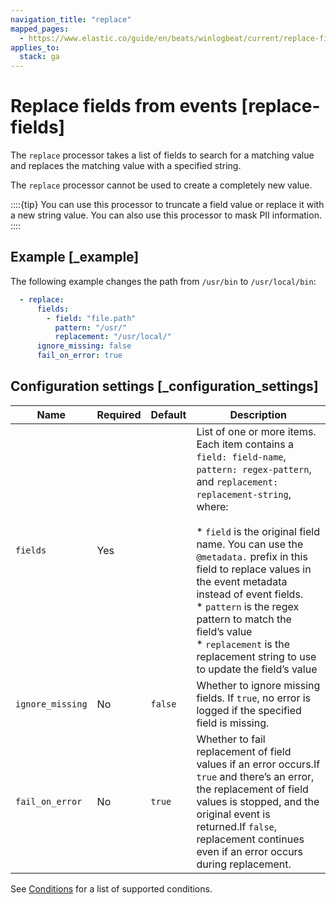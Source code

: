 ```yaml
---
navigation_title: "replace"
mapped_pages:
  - https://www.elastic.co/guide/en/beats/winlogbeat/current/replace-fields.html
applies_to:
  stack: ga
---
```


# Replace fields from events [replace-fields]


The `replace` processor takes a list of fields to search for a matching value and replaces the matching value with a specified string.

The `replace` processor cannot be used to create a completely new value.

::::{tip}
You can use this processor to truncate a field value or replace it with a new string value. You can also use this processor to mask PII information.
::::



## Example [_example]

The following example changes the path from `/usr/bin` to `/usr/local/bin`:

```yaml
  - replace:
      fields:
        - field: "file.path"
          pattern: "/usr/"
          replacement: "/usr/local/"
      ignore_missing: false
      fail_on_error: true
```


## Configuration settings [_configuration_settings]

| Name | Required | Default | Description |
| --- | --- | --- | --- |
| `fields` | Yes |  | List of one or more items. Each item contains a `field: field-name`, `pattern: regex-pattern`, and `replacement: replacement-string`, where:<br><br>* `field` is the original field name. You can use the `@metadata.` prefix in this field to replace values in the event metadata instead of event fields.<br>* `pattern` is the regex pattern to match the field’s value<br>* `replacement` is the replacement string to use to update the field’s value<br> |
| `ignore_missing` | No | `false` | Whether to ignore missing fields. If `true`, no error is logged if the specified field is missing. |
| `fail_on_error` | No | `true` | Whether to fail replacement of field values if an error occurs.If `true` and there’s an error, the replacement of field values is stopped, and the original event is returned.If `false`, replacement continues even if an error occurs during replacement. |

See [Conditions](/reference/winlogbeat/defining-processors.md#conditions) for a list of supported conditions.


